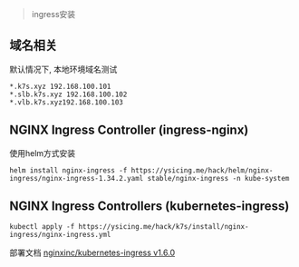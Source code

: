 > ingress安装

## 域名相关

默认情况下, 本地环境域名测试

```
*.k7s.xyz 192.168.100.101
*.slb.k7s.xyz 192.168.100.102
*.vlb.k7s.xyz192.168.100.103
```

## NGINX Ingress Controller (ingress-nginx)

使用helm方式安装

```
helm install nginx-ingress -f https://ysicing.me/hack/helm/nginx-ingress/nginx-ingress-1.34.2.yaml stable/nginx-ingress -n kube-system
```

## NGINX Ingress Controllers (kubernetes-ingress)

```
kubectl apply -f https://ysicing.me/hack/k7s/install/nginx-ingress/nginx-ingress.yml
```

部署文档 [nginxinc/kubernetes-ingress v1.6.0](https://github.com/nginxinc/kubernetes-ingress/tree/v1.6.0/deployments)